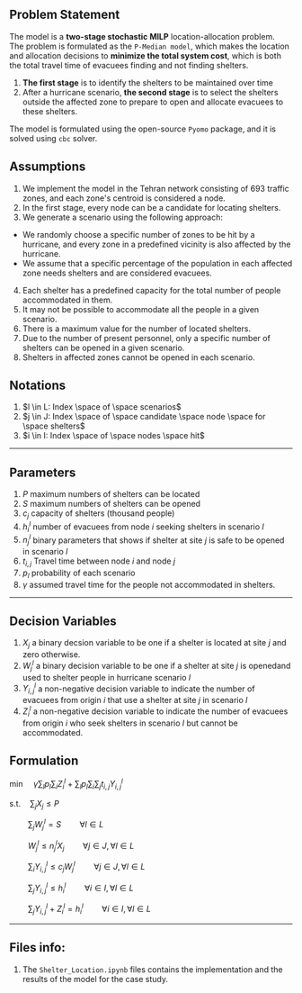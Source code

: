 ## Problem Statement
The model is a **two-stage stochastic MILP** location-allocation problem.<br>
The problem is formulated as the `P-Median model`, which makes the location and allocation decisions to **minimize the total system cost**, which is both the total travel time of evacuees finding and not finding shelters.
1. **The first stage** is to identify the shelters to be maintained over time
2.  After a hurricane scenario, **the second stage** is to select the shelters outside the affected zone to prepare to open and allocate evacuees to these shelters.

The model is formulated using the open-source `Pyomo` package, and it is solved using `cbc` solver.


## Assumptions
1. We implement the model in the Tehran network consisting of 693 traffic zones, and each zone's centroid is considered a node.
2. In the first stage, every node can be a candidate for locating shelters.
3. We generate a scenario using the following approach: <br>
- We randomly choose a specific number of zones to be hit by a hurricane, and every zone in a predefined vicinity is also affected by the hurricane. <br>
- We assume that a specific percentage of the population in each affected zone needs shelters and are considered evacuees.
4. Each shelter has a predefined capacity for the total number of people accommodated in them.
5. It may not be possible to accommodate all the people in a given scenario.
6. There is a maximum value for the number of located shelters.
7. Due to the number of present personnel, only a specific number of shelters can be opened in a given scenario.
8. Shelters in affected zones cannot be opened in each scenario.



## Notations

1. $l \in L:  Index \space of \space scenarios$
2. $j \in J:  Index \space of \space candidate \space node \space for \space shelters$
3. $i \in I:  Index \space of \space nodes \space hit$
------------------------

## Parameters
1. $P$ maximum numbers of shelters can be located 
2. $S$ maximum numbers of shelters can be opened
3. $c_j$ capacity of shelters (thousand people)
4. $h^l_i$ number of evacuees from node $i$ seeking shelters in scenario $l$
5. $n^l_j$ binary parameters that shows if shelter at site $j$ is safe to be opened in scenario $l$
6. $t_{i,j}$ Travel time between node $i$ and node $j$
7. $p_l$ probability of each scenario
7. $\gamma$ assumed travel time for the people not accommodated in shelters.
----------------------------

## Decision Variables
1. $X_j$ a binary decsion variable to be one if a shelter is located at site $j$ and zero otherwise.
2. $W^l_j$ a binary decision variable to be one if a shelter at site $j$ is openedand used to shelter people in hurricane scenario $l$
3. $Y^l_{i,j}$ a non-negative decision variable to indicate the number of evacuees from origin $i$ that use a shelter at site $j$ in scenario $l$
4. $Z^l_i$ a non-negative decision variable to indicate the number of evacuees from origin $i$ who seek shelters in scenario $l$ but cannot be accommodated.


## Formulation

$\min \quad \gamma \sum_ {l} p_l \sum_ {i} Z^l_i + \sum_ {l} p_l \sum_ {i} \sum_ {j} t_{i,j} Y^l_{i,j}$ 

$\textrm{s.t.} \quad \sum_{j} X_j \leq P$

$\quad \quad \sum_{j} W^l_j = S \quad \quad \forall l \in L$

$\quad \quad  W^l_j \leq n^l_j X_j \quad \quad \forall j \in J, \forall l \in L$

$\quad \quad \sum_{i} Y^l_{i,j} \leq c_j W^l_j \quad \quad \forall j \in J, \forall l \in L$

$\quad \quad \sum_{j} Y^l_{i,j} \leq h^l_i \quad \quad \forall i \in I, \forall l \in L$

$\quad \quad \sum_{j} Y^l_{i,j} + Z^l_i =  h^l_i \quad \quad \forall i \in I, \forall l \in L$


---------------------------------

## Files info:
1. The `Shelter_Location.ipynb` files contains the implementation and the results of the model for the case study. 